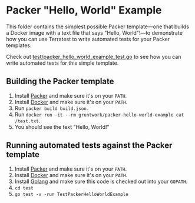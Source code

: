 # Packer "Hello, World" Example

This folder contains the simplest possible Packer template—one that builds a Docker image with a text file that says
"Hello, World"!—to demonstrate how you can use Terratest to write automated tests for your Packer templates. 

Check out [test/packer_hello_world_example_test.go](https://github.com/terraform-modules-krish/terratest/blob/v0.28.3/test/packer_hello_world_example_test.go) to see how you can write
automated tests for this simple template.




## Building the Packer template

1. Install [Packer](https://www.packer.io/) and make sure it's on your `PATH`.
1. Install [Docker](https://www.docker.com/) and make sure it's on your `PATH`.
1. Run `packer build build.json`.
1. Run `docker run -it --rm gruntwork/packer-hello-world-example cat /test.txt`.
1. You should see the text "Hello, World!"




## Running automated tests against the Packer template

1. Install [Packer](https://www.packer.io/) and make sure it's on your `PATH`.
1. Install [Docker](https://www.docker.com/) and make sure it's on your `PATH`.
1. Install [Golang](https://golang.org/) and make sure this code is checked out into your `GOPATH`.
1. `cd test`
1. `go test -v -run TestPackerHelloWorldExample`
